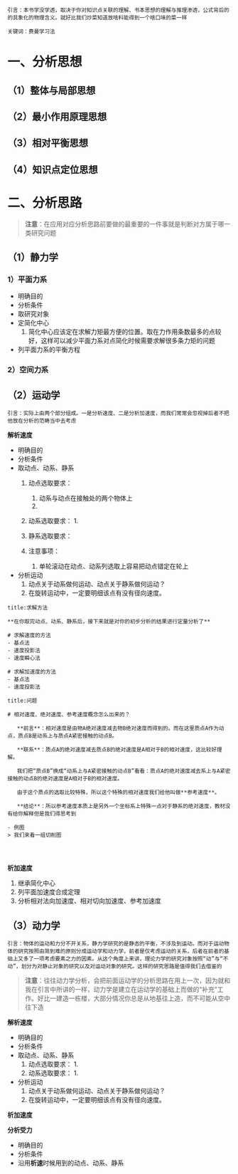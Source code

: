 
	引言：本书学没学透，取决于你对知识点关联的理解、书本思想的理解与推理渗透，公式背后的的具象化的物理含义。就好比我们炒菜知道放啥料能得到一个啥口味的菜一样

	关键词：费曼学习法

# 一、分析思想

## （1）整体与局部思想



## （2）最小作用原理思想


## （3）相对平衡思想



## （4）知识点定位思想



# 二、分析思路


>**注意**：在应用对应分析思路前要做的最重要的一件事就是判断对方属于哪一类研究问题

## （1）静力学
### 1）平面力系

- 明确目的
- 分析条件
- 取研究对象
- 定简化中心
	1. 简化中心应该定在求解力矩最方便的位置。取在力作用条数最多的点较好，这样可以减少平面力系对点简化时候需要求解很多条力矩的问题
- 列平面力系的平衡方程

### 2）空间力系



## （2）运动学

	引言：实际上由两个部分组成。一是分析速度、二是分析加速度，而我们常常会忽视掉后者不把他放在分析的范畴当中去考虑


**解析速度**
- 明确目的
- 分析条件
- 取动点、动系、静系
	1. 动点选取要求：
		1. 动系与动点在接触处的两个物体上
		2. 
	2. 动系选取要求：
		1. 
	3. 静系选取要求：
		
	4. 注意事项：
		1. 单轮滚动在动点、动系列选取上容易把动点错定在轮上
- 分析运动
	1. 动点关于动系做何运动、动点关于静系做何运动？
	2. 在旋转运动中，一定要明细该点有没有径向速度。
	


```ad-note
title:求解方法

**在你取完动点、动系、静系后，接下来就是对你的初步分析的结果进行定量分析了**

# 求解速度的方法
- 基点法
- 速度投影法
- 速度瞬心法

# 求解加速度的方法
- 基点法
- 速度投影法

```

```ad-question
title:问题

# 相对速度、绝对速度、参考速度概念怎么出来的？

   **前言**：相对速度是由物A绝对速度减去物B绝对速度而得到的。而在这里质点A作为动点，质点B是动系上与质点A紧密接触的动点B。
   
   **联系**：质点A的绝对速度减去质点B的绝对速度是A相对于B的相对速度，这比较好理解。
   
   我们把“质点B”换成“动系上与A紧密接触的动点B”看看：质点A的绝对速度减去系上与A紧密接触的动点B的绝对速度是A相对于B的相对速度。
   
   由于这个质点的选取比较特殊，所以这个特殊的相对速度我们给他叫做**参考速度**。
   
   **结论**：所以参考速度本质上是另外一个坐标系上特殊一点对于静系的绝对速度，教材没有给你解释但是我们得思考到

- 例图
> 我们来看一组切削图




```


**析加速度**
1. 继承简化中心
2. 列平面加速度合成定理
3. 分析相对法向加速度、相对切向加速度、参考加速度








## （3）动力学

	引言：物体的运动和力分不开关系，静力学研究的是静态的平衡，不涉及到运动。而对于运动物体的研究按照由简到难的原则分成运动学和动力学，前者是仅考虑运动的关系，后者在前者的基础上又多了一项考虑要素之力的因素。从这个角度上来讲，理论力学的研究对象按照“动”与“不动”，划分为对静止对象的研究以及对运动对象的研究。这样的研究思路是值得我们去借鉴的


>**注意**：往往动力学分析，会把前面运动学的分析思路在用上一次，因为就和我在引言中所讲的一样，动力学是建立在运动学的基础上而做的“补充”工作。好比一建造一栋楼，大部分情况你总是从地基往上造，而不可能从空中往下造


**解析速度**
- 明确目的
- 分析条件
- 取动点、动系、静系
	1. 动点选取要求：
		1. 
	2. 动系选取要求：
		1. 
- 分析运动
	1. 动点关于动系做何运动、动点关于静系做何运动？
	2. 在旋转运动中，一定要明细该点有没有径向速度。

**析加速度**




**分析受力**
- 明确目的
- 分析条件
- 沿用**析速**时候用到的动点、动系、静系